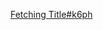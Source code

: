 [Fetching Title#k6ph](https://www.bilibili.com/video/BV1XY411J7aG?p=20&vd_source=a31fe6f534758f0c32d7f38215afcc7a)